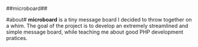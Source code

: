 ##microboard##

#about#
**microboard** is a tiny message board I decided to throw together on a whim.
The goal of the project is to develop an extremely streamlined and simple message board, while teaching me about good PHP development pratices.